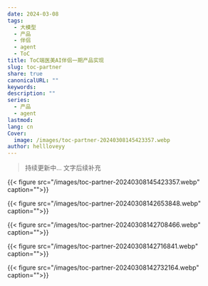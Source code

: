 ```yaml
---
date: 2024-03-08
tags:
  - 大模型
  - 产品
  - 伴侣
  - agent
  - ToC
title: ToC端医美AI伴侣一期产品实现
slug: toc-partner
share: true
canonicalURL: ""
keywords: 
description: ""
series:
  - 产品
  - agent
lastmod: 
lang: cn
Cover:
  image: /images/toc-partner-20240308145423357.webp
author: hellloveyy
---
```


> 持续更新中... 文字后续补充

{{< figure src="/images/toc-partner-20240308145423357.webp" caption="">}}

{{< figure src="/images/toc-partner-20240308142653848.webp" caption="">}}


{{< figure src="/images/toc-partner-20240308142708466.webp" caption="">}}


{{< figure src="/images/toc-partner-20240308142716841.webp" caption="">}}

{{< figure src="/images/toc-partner-20240308142732164.webp" caption="">}}